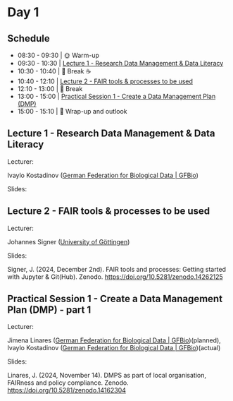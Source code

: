 # Day 1

## Schedule

* 08:30 - 09:30 | :sun_with_face: Warm-up
* 09:30 - 10:30 | [Lecture 1 - Research Data Management & Data Literacy](lecture1/lecture1.md)
* 10:30 - 10:40 | :tea: Break :coffee:
* 10:40 - 12:10 | [Lecture 2 - FAIR tools & processes to be used](lecture2/lecture2.md)
* 12:10 - 13:00 | :fork_and_knife: Break
* 13:00 - 15:00 | [Practical Session 1 - Create a Data Management Plan (DMP)](practical_session1/practical_session1.md)
* 15:00 - 15:10 | 📌 Wrap-up and outlook


## Lecture 1 - Research Data Management & Data Literacy

Lecturer: 

Ivaylo Kostadinov ([German Federation for Biological Data | GFBio](https://www.gfbio.org/))

Slides:



## Lecture 2 - FAIR tools & processes to be used

Lecturer: 

Johannes Signer ([University of Göttingen](https://www.uni-goettingen.de/))

Slides:

Signer, J. (2024, December 2nd). FAIR tools and processes: Getting started with Jupyter & Git(Hub). Zenodo. https://doi.org/10.5281/zenodo.14262125


## Practical Session 1 - Create a Data Management Plan (DMP) - part 1

Lecturer: 

Jimena Linares ([German Federation for Biological Data | GFBio](https://www.gfbio.org/))(planned),
Ivaylo Kostadinov ([German Federation for Biological Data | GFBio](https://www.gfbio.org/))(actual)

Slides:

Linares, J. (2024, November 14). DMPS as part of local organisation, FAIRness and policy compliance. Zenodo. https://doi.org/10.5281/zenodo.14162304



